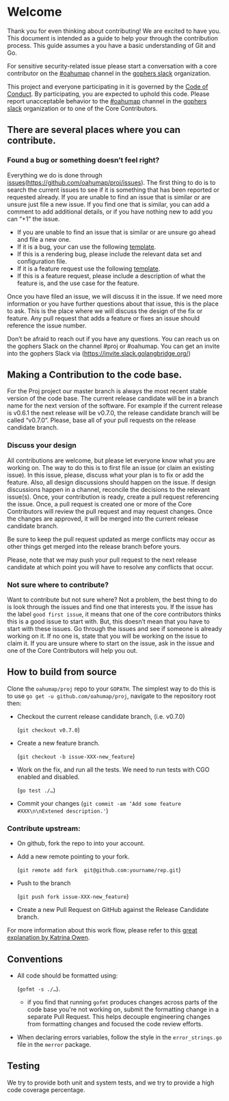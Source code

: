 # Welcome

Thank you for even thinking about contributing! We are excited to have you. This document is intended as a guide to help your through the contribution process. This guide assumes a you have a basic understanding of Git and Go.

For sensitive security-related issue please start a conversation with a core contributor on the [#oahumap](https://invite.slack.golangbridge.org/) channel in the [gophers slack](https://invite.slack.golangbridge.org/) organization.

This project and everyone participating in it is governed by the [Code of Conduct](CODE_OF_CONDUCT.md).
By participating, you are expected to uphold this code. Please report unacceptable behavior to the [#oahumap](https://invite.slack.golangbridge.org/) channel in the [gophers slack](https://invite.slack.golangbridge.org/) organization or to one of the Core Contributors.

## There are several places where you can contribute. 

### Found a bug or something doesn’t feel right?

Everything we do is done through [issues](https://github.com/oahumap/proj/issues)(https://github.com/oahumap/proj/issues). The first thing to do is to search the current issues to see if it is something that has been reported or requested already. If you are unable to find an issue that is similar or are unsure just file a new issue. If you find one that is similar, you can add a comment to add additional details, or if you have nothing new to add you can “+1” the issue.

* If you are unable to find an issue that is similar or are unsure go ahead and file a new one. 
* If it is a bug,  your can use the following [template](https://github.com/oahumap/proj/issues/new?template=bug.md). 
* If this is a rendering bug, please include the relevant data set and configuration file. 
* If it is a feature request use the following [template](https://github.com/oahumap/proj/issues/new?template=feature.md).
* If this is a feature request, please include a description of what the feature is, and the use case for the feature.

Once you have filed an issue, we will discuss it in the issue. If we need more information or you have further questions about that issue, this is the place to ask. This is the place where we will discuss the design of the fix or feature. Any pull request that adds a feature or fixes an issue should reference the issue number.

Don’t be afraid to reach out if you have any questions.  You can reach us on the gophers Slack on the channel #proj or #oahumap. You can get an invite into the gophers Slack via (https://invite.slack.golangbridge.org/)

## Making a Contribution to the code base.

For the Proj project our master branch is always the most recent stable version of the code base. The current release candidate will be in a branch name for the next version of the software. For example if the current release is v0.6.1 the next release will be v0.7.0, the release candidate branch will be called “v0.7.0”. Please, base all of your pull requests on the release candidate branch.

### Discuss your design

All contributions are welcome, but please let everyone know what you are working on. The way to do this is to first file an issue (or claim an existing issue). In this issue, please, discuss what your plan is to fix or add the feature. Also, all design discussions should happen on the issue. If design discussions happen in a channel, reconcile the decisions to the relevant issue(s). Once, your contribution is ready, create a pull request referencing the issue. Once, a pull request is created one or more of the Core Contributors will review the pull request and may request changes. Once the changes are approved, it will be merged into the current release candidate branch.

Be sure to keep the pull request updated as merge conflicts may occur as other things get merged into the release branch before yours.

Please, note that we may push your pull request to the next release candidate at which point you will have to resolve any conflicts that occur.

### Not sure where to contribute?

Want to contribute but not sure where? Not a problem, the best thing to do is look through the issues and find one that interests you. If the issue has the label `good first issue`, it means that one of the core contributors thinks this is a good issue to start with. But, this doesn’t mean that you have to start with these issues. Go through the issues and see if someone is already working on it. If no one is, state that you will be working on the issue to claim it. If you are unsure where to start on the issue, ask in the issue and one of the Core Contributors will help you out.

## How to build from source

Clone the `oahumap/proj` repo to your `GOPATH`. The simplest way to do this is to use `go get -u github.com/oahumap/proj`, navigate to the repository root then: 

* Checkout the current release candidate branch, (i.e. v0.7.0)
	
	(`git checkout v0.7.0`)
	
* Create a new feature branch. 
	
	(`git checkout -b issue-XXX-new_feature`)
	
* Work on the fix, and run all the tests. We need to run tests with CGO enabled and disabled.
	
	(`go test ./…`)
	
* Commit your changes (`git commit -am ‘Add some feature #XXX\n\nExtened description.'`)

### Contribute upstream:

* On github, fork the repo to into your account.
* Add a new remote pointing to your fork. 

	(`git remote add fork  git@github.com:yourname/rep.git`)
	
* Push to the branch 
	
	(`git push fork issue-XXX-new_feature`)
	
* Create a new Pull Request on GitHub against the Release Candidate branch.

For more information about this work flow, please refer to this [great explanation by Katrina Owen](https://splice.com/blog/contributing-open-source-git-repositories-go/).

## Conventions

* All code should be formatted using:
	
	(`gofmt -s ./…`).

	- if you find that running `gofmt` produces changes across parts of the code base you're not working on, submit the formatting change in a separate Pull Request. This helps decouple engineering changes from formatting changes and focused the code review efforts. 
	
* When declaring errors variables, follow the style in the `error_strings.go` file in the `merror` package.
	

## Testing

We try to provide both unit and system tests, and we try to provide a high code coverage percentage.

